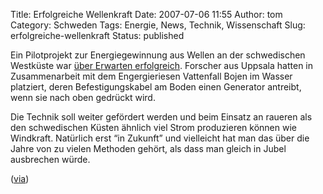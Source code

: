Title: Erfolgreiche Wellenkraft
Date: 2007-07-06 11:55
Author: tom
Category: Schweden
Tags: Energie, News, Technik, Wissenschaft
Slug: erfolgreiche-wellenkraft
Status: published

Ein Pilotprojekt zur Energiegewinnung aus Wellen an der schwedischen
Westküste war [über Erwarten
erfolgreich](http://sr.se/cgi-bin/p1/program/artikel.asp?ProgramID=406&nyheter=1&Artikel=1463954).
Forscher aus Uppsala hatten in Zusammenarbeit mit dem Engergieriesen
Vattenfall Bojen im Wasser platziert, deren Befestigungskabel am Boden
einen Generator antreibt, wenn sie nach oben gedrückt wird.

Die Technik soll weiter gefördert werden und beim Einsatz an raueren als
den schwedischen Küsten ähnlich viel Strom produzieren können wie
Windkraft. Natürlich erst “in Zukunft” und vielleicht hat man das über
die Jahre von zu vielen Methoden gehört, als dass man gleich in Jubel
ausbrechen würde.

([via](http://www.cemus.uu.se/student/?p=2161))

